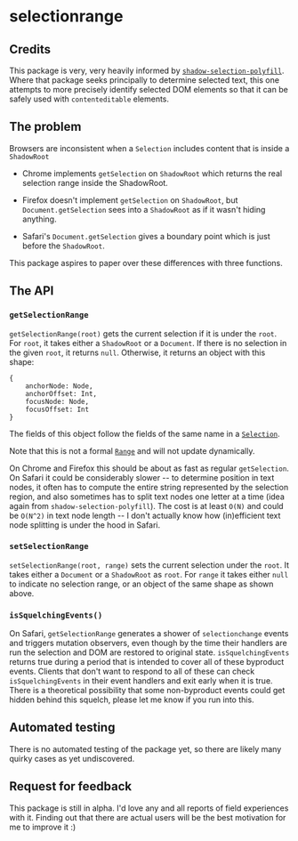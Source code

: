 # selectionrange

## Credits

This package is very, very heavily informed by
[`shadow-selection-polyfill`](https://github.com/GoogleChromeLabs/shadow-selection-polyfill).
 Where that package seeks principally to determine selected text, this one
attempts to more precisely identify selected DOM elements so that it can be
safely used with `contenteditable` elements. 

## The problem

Browsers are inconsistent when a `Selection` includes content that is inside a
`ShadowRoot`

* Chrome implements `getSelection` on `ShadowRoot` which returns the real selection range inside the ShadowRoot.

* Firefox doesn't implement `getSelection` on `ShadowRoot`, but `Document.getSelection` sees into a `ShadowRoot` as if it wasn't hiding anything.

* Safari's `Document.getSelection` gives a boundary point which is just before the `ShadowRoot`.

This package aspires to paper over these differences with three functions.

## The API

### `getSelectionRange`

`getSelectionRange(root)` gets the current selection if it is under the
`root`.  For `root`, it takes either a `ShadowRoot` or a `Document`.  If there
is no selection in the given `root`, it returns `null`.  Otherwise, it returns
an object with this shape:

```
{
    anchorNode: Node,
    anchorOffset: Int,
    focusNode: Node,
    focusOffset: Int
} 
```

The fields of this object follow the fields of the same name in a [`Selection`](https://developer.mozilla.org/en-US/docs/Web/API/Selection).

Note that this is not a formal [`Range`](https://developer.mozilla.org/en-US/docs/Web/API/Range) and will not update dynamically.

On Chrome and Firefox this should be about as fast as regular `getSelection`.  On Safari it could be considerably slower -- to determine position in text nodes, it often has to compute the entire string represented by the selection region, and also sometimes has to split text nodes one letter at a time (idea again from `shadow-selection-polyfill`).  The cost is at least `O(N)` and could be `O(N^2)` in text node length -- I don't actually know how (in)efficient text node splitting is under the hood in Safari.

### `setSelectionRange`

`setSelectionRange(root, range)` sets the current selection under the `root`.  It takes either a `Document` or a `ShadowRoot` as `root`.  For `range` it takes either `null` to indicate no selection range, or an object of the same shape as shown above.

### `isSquelchingEvents()`

On Safari, `getSelectionRange` generates a shower of `selectionchange` events and triggers mutation observers, even though by the time their handlers are run the selection and DOM are restored to original state.  `isSquelchingEvents` returns true during a period that is intended to cover all of these byproduct events.  Clients that don't want to respond to all of these can check `isSquelchingEvents` in their event handlers and exit early when it is true.  There is a theoretical possibility that some non-byproduct events could get hidden behind this squelch, please let me know if you run into this.

## Automated testing

There is no automated testing of the package yet, so there are likely many quirky cases as yet undiscovered.

## Request for feedback

This package is still in alpha.  I'd love any and all reports of field experiences with it.  Finding out that there are actual users will be the best motivation for me to improve it :)